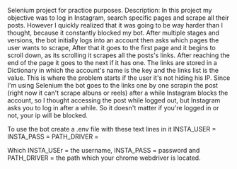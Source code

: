 Selenium project for practice purposes.
Description:
In this project my objective was to log in Instagram, search specific pages and scrape all their posts.
However I quickly realized that it was going to be way harder than I thought, because it constantly blocked my bot.
After multiple stages and versions, the bot initially logs into an account then asks which pages the user wants to scrape, After that it goes to the first page
and it begins to scroll down, as its scrolling it scrapes all the posts's links. After reaching the end of the page it goes to the next if it has one. 
The links are stored in a Dictionary in which the account's name is the key and the links list is the value.
This is where the problem starts if the user it's not hiding his IP. Since I'm using Selenium the bot goes to the links one by one scrapin the post (right now it can't scrape albuns or reels) after a while Instagram blocks the account, so I thought accessing the post while logged out, but Instagram asks you to log in after a while.
So it doesn't matter if you're logged in or not, your ip will be blocked.

To use the bot create a .env file with these text lines in it
INSTA_USER = 
INSTA_PASS = 
PATH_DRIVER = 

Which INSTA_USEr = the username, INSTA_PASS = password and PATH_DRIVER = the path which your chrome webdriver is located.
